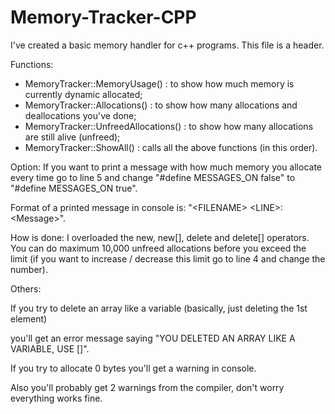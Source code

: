 # Memory-Tracker-CPP
I've created a basic memory handler for c++ programs. This file is a header.


Functions:
- MemoryTracker::MemoryUsage() : to show how much memory is currently dynamic allocated;
- MemoryTracker::Allocations() : to show how many allocations and deallocations you've done;
- MemoryTracker::UnfreedAllocations() : to show how many allocations are still alive (unfreed);
- MemoryTracker::ShowAll() : calls all the above functions (in this order).


Option:
If you want to print a message with how much memory you allocate every time
go to line 5 and change "#define MESSAGES_ON false" to "#define MESSAGES_ON true".

Format of a printed message in console is: "\<FILENAME\> \<LINE\>: \<Message\>".


How is done:
I overloaded the new, new[], delete and delete[] operators.
You can do maximum 10,000 unfreed allocations before you exceed the limit
(if you want to increase / decrease this limit go to line 4 and change the number).


Others:

If you try to delete an array like a variable (basically, just deleting the 1st element)

you'll get an error message saying "YOU DELETED AN ARRAY LIKE A VARIABLE, USE []".

If you try to allocate 0 bytes you'll get a warning in console.

Also you'll probably get 2 warnings from the compiler, don't worry everything works fine.
